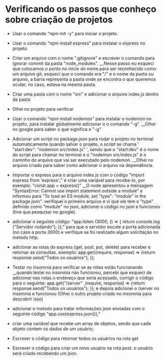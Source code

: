 # Verificando os passos que conheço sobre criação de projetos

* Usar o comando "npm init -y" para iniciar o projeto.

* Usar o comando "npm install express" para instalar o express no projeto.

* Criar um arquivo com o nome ".gitignore" e escrever o comando para ignorar commit da pasta "node_modules".
__Nesse passo eu esqueci que colocamos o ponto no inicio   do nome para ser reconhecido como um arquivo git, esqueci que o comando era "/" e o nome da pasta ou arquivo, a barra representa a pasta onde se encontra o que queremos ocutar, no caso, estava na mesma pasta.

* Criar uma pasta com o nome "src" e adicionar o arquivo index.js dentro da pasta
- Olhei no projeto para verificar
    
* Usar o comando "npm install nodemon" para instalar o nodemon no projeto, para instalar globalmente adicionar o o comando "-g".
__Olhei no google para saber o que significa o "-g"

* Adicionar um script no package.json para rodar o projeto no terminal automaticamente quando salvar o projeto, o script se chama ' "start:dev": "nodemon src/index.js" ', sendo que o "start:dev" é o nome do script para chamar no terminal e o "nodemon src/index.js" é o caminho do arquivo que vai ser executado pelo nodemon.
__Olhei no arquivo criado para saber como adicionar o arquivo na dependência.

* Importar o express para o arquivo index.js com o código "import express from 'express';" e criar uma variável para recebe-lo, por exemplo: "const app = express()"
__O node apresentou a mensagem "SyntaxError: Cannot use import statement outside a module" e informou para "To load an ES module, set "type": "module" in the package.json". verifiquei o primeiro arquivo e ví que ele tem o "type" definido como "module" no json, adicionei o código no json e funcionou (tive que pesquisar no google).

* adicionar o seguinte código: "app.listen (3000, () => { return console.log ("Servidor rodando"); });" para que o servidor escute a porta adicionada (no caso a porta 3000) e verifique se foi realizado algum solicitação no metodo http.

* adicionar as rotas do express (get, post, put, delete) para receber e retornar as consultas. exemplo: app.get((require, response) => {return response.send("Todos os usuários"); }); 

* Testar no insomnia para verificar se as rotas estão funcionando
__quando testei no insonmia não funcionou, percebi que esqueci de adicionar nas rotas o endereço que seria acessado, corrigir o código para o seguinte:
app.get("/server" ,(require, response) => {return response.send("Todos os usuários"); }); e depois adicionei o /server no insomnia e funcionou (Olhei o outro projeto criado no insomnia para descobrir isso)

* adicionar o metodo para tratar informações json enviadas com o seguinte código "app.use(express.json());"

* criar uma variável que recebe um array de objetos, sendo que cada objeto contem os dados de um usuário;

* Escrever o código para retornar todos os usuários na rota get

* Escrever o código para criar um novo usuário na rota post. o usuário será criado recebendo um json.
